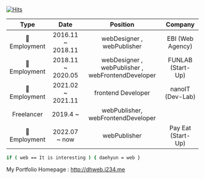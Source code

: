 [![Hits](https://hits.seeyoufarm.com/api/count/incr/badge.svg?url=https%3A%2F%2Fgithub.com%2Fwebcogy%2F&count_bg=%2379C83D&title_bg=%23555555&icon=&icon_color=%23E7E7E7&title=hits&edge_flat=false)](https://hits.seeyoufarm.com)

 
|    Type     |        Date        |                        Position                        |        Company        |
|:-------------:|:-----------------:|:-----------------------------------------------------:|:--------------------------:|
|🏢 Employment | 2016.11 ~ 2018.11 |              webDesigner , webPublisher             |      EBI (Web Agency)      |
|🏢 Employment | 2018.11 ~ 2020.05  | webDesigner , webPublisher , webFrontendDeveloper |      FUNLAB (Start-Up)     |
|🏢 Employment | 2021.02 ~ 2021.11 |                  frontend Developer                  |      nanoIT (Dev-Lab)        |
| Freelancer   | 2019.4 ~          |  webPublisher,  webFrontendDeveloper                      |                             |
|🏢 Employment | 2022.07 ~ now |                  webPublisher                  |      Pay Eat (Start-Up)        |

```sh
if ( web == It is interesting ) { daehyun = web }
```

My Portfolio Homepage : http://dhweb.i234.me

